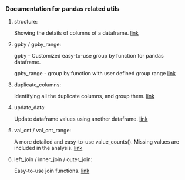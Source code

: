 ### Documentation for pandas related utils

1. structure:   

   Showing the details of columns of a dataframe. [link](https://github.com/Shiutang-Li/python_utils/blob/master/doc/structure.md)
  
2. gpby / gpby_range:  

   gpby - Customized easy-to-use group by function for pandas dataframe.   

   gpby_range - group by function with user defined group range  [link](https://github.com/Shiutang-Li/python_utils/blob/master/doc/gpby.md)
    
3. duplicate_columns:  

   Identifying all the duplicate columns, and group them. [link](https://github.com/Shiutang-Li/python_utils/blob/master/doc/duplicate_columns.md)

4. update_data:  

   Update dataframe values using another dataframe. [link](https://github.com/Shiutang-Li/python_utils/blob/master/doc/update_data.md)
    
5. val_cnt / val_cnt_range:

   A more detailed and easy-to-use value_counts(). Missing values are included in the analysis.  [link](https://github.com/Shiutang-Li/python_utils/blob/master/doc/val_cnt.md)
   
6. left_join / inner_join / outer_join:

    Easy-to-use join functions.  [link](https://github.com/Shiutang-Li/python_utils/blob/master/doc/join.md)

